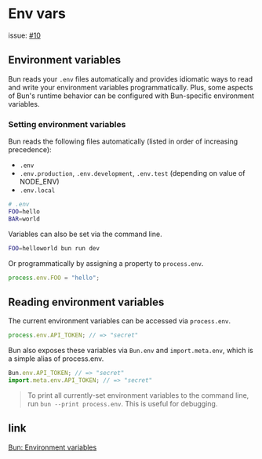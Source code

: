 # Env vars

issue: [#10](https://github.com/ConnecMent/bank/issues/10)

## Environment variables

Bun reads your `.env` files automatically and provides idiomatic ways to read and write your environment variables programmatically. Plus, some aspects of Bun's runtime behavior can be configured with Bun-specific environment variables.

### Setting environment variables

Bun reads the following files automatically (listed in order of increasing precedence):

- `.env`
- `.env.production`, `.env.development`, `.env.test` (depending on value of NODE_ENV)
- `.env.local`

```bash
# .env
FOO=hello
BAR=world
```

Variables can also be set via the command line.

```bash
FOO=helloworld bun run dev
```

Or programmatically by assigning a property to `process.env`.

```js
process.env.FOO = "hello";
```  

## Reading environment variables

The current environment variables can be accessed via `process.env`.

```js
process.env.API_TOKEN; // => "secret"
```

Bun also exposes these variables via `Bun.env` and `import.meta.env`, which is a simple alias of process.env.

```js
Bun.env.API_TOKEN; // => "secret"
import.meta.env.API_TOKEN; // => "secret"
```

> To print all currently-set environment variables to
> the command line, run `bun --print process.env`.
> This is useful for debugging.

## link

[Bun: Environment variables](https://bun.sh/docs/runtime/env)

<!-- Mr MRF Dev -->
